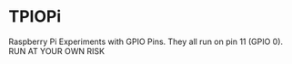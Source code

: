 # TPIOPi
Raspberry Pi Experiments with GPIO Pins. They all run on pin 11 (GPIO 0). RUN AT YOUR OWN RISK
